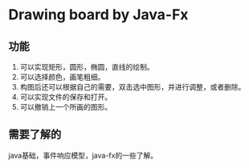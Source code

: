 # Drawing board by Java-Fx

## 功能
  1. 可以实现矩形，圆形，椭圆，直线的绘制。
  2. 可以选择颜色，画笔粗细。
  3. 构图后还可以根据自己的需要，双击选中图形，并进行调整，或者删除。
  4. 可以实现文件的保存和打开。
  5. 可以撤销上一个所画的图形。 
## 需要了解的
  java基础，事件响应模型，java-fx的一些了解。
